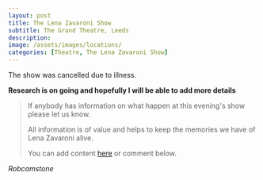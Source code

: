 ```yaml
---
layout: post
title: The Lena Zavaroni Show
subtitle: The Grand Theatre, Leeds
description:
image: /assets/images/locations/
categories: [Theatre, The Lena Zavaroni Show]
---
```


The show was cancelled due to illness.

**Research is on going and hopefully I will be able to add more details**
> If anybody has information on what happen at this evening's show please let us know.
>
> All information is of value and helps to keep the memories we have of Lena Zavaroni alive.
>
> You can add content [here](https://github.com/FanzOfLenaZavaroni/fanzoflenazavaroni.github.io) or comment below.

<cite>Robcamstone</cite>
